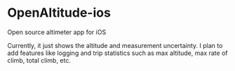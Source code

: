 # OpenAltitude-ios
Open source altimeter app for iOS

Currently, it just shows the altitude and measurement uncertainty. I plan to add features like logging and trip statistics such as max altitude, max rate of climb, total climb, etc. 
